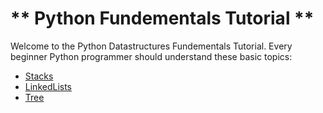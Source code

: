 # ** Python Fundementals Tutorial **
Welcome to the Python Datastructures Fundementals Tutorial.
Every beginner Python programmer should understand these basic topics:

- [Stacks]([1-stacks.md](https://github.com/MarisabelTrejo/data-structure/blob/main/Stacks.md)https://github.com/MarisabelTrejo/data-structure/blob/main/Stacks.md)
- [LinkedLists](2-linkedlists.md)
- [Tree](3-tree.md)
